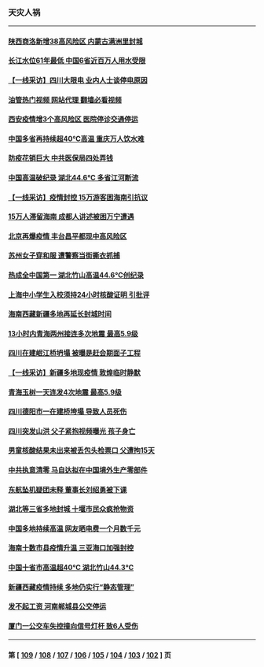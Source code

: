 ### 天灾人祸
---
#### [陕西商洛新增38高风险区 内蒙古满洲里封城](../../pages/ncid280/n13804403.md?08172045) 
#### [长江水位61年最低 中国6省近百万人用水受限](../../pages/ncid280/n13804116.md?08172045) 
#### [【一线采访】四川大限电 业内人士谈停电原因](../../pages/ncid280/n13803685.md?08172045) 
#### [油管热门视频 网站代理 翻墙必看视频](http://209.222.30.114:81/youtube.html?08172045)
#### [西安疫情增3个高风险区 医院停诊交通停运](../../pages/ncid280/n13803699.md?08172045) 
#### [中国多省再持续超40℃高温 重庆万人饮水难](../../pages/ncid280/n13803329.md?08172045) 
#### [防疫花销巨大 中共医保局四处弄钱](../../pages/ncid280/n13803275.md?08172045) 
#### [中国高温破纪录 湖北44.6℃ 多省江河断流](../../pages/ncid280/n13803212.md?08172045) 
#### [【一线采访】疫情封控 15万游客困海南引抗议](../../pages/ncid280/n13802950.md?08172045) 
#### [15万人滞留海南 成都人讲述被困万宁遭遇](../../pages/ncid280/n13802777.md?08172045) 
#### [北京再爆疫情 丰台昌平都现中高风险区](../../pages/ncid280/n13802921.md?08172045) 
#### [苏州女子穿和服 遭警察当街撕衣抓捕](../../pages/ncid280/n13802941.md?08172045) 
#### [热成全中国第一 湖北竹山高温44.6℃创纪录](../../pages/ncid280/n13802863.md?08172045) 
#### [上海中小学生入校须持24小时核酸证明 引批评](../../pages/ncid280/n13802739.md?08172045) 
#### [海南西藏新疆多地再延长封城时间](../../pages/ncid280/n13802667.md?08172045) 
#### [13小时内青海两州接连多次地震 最高5.9级](../../pages/ncid280/n13802662.md?08172045) 
#### [四川在建岷江桥坍塌 被曝是赶会期面子工程](../../pages/ncid280/n13802501.md?08172045) 
#### [【一线采访】新疆多地现疫情 敦煌临时静默](../../pages/ncid280/n13802256.md?08172045) 
#### [青海玉树一天连发4次地震 最高5.9级](../../pages/ncid280/n13802339.md?08172045) 
#### [四川德阳市一在建桥垮塌 导致人员死伤](../../pages/ncid280/n13802325.md?08172045) 
#### [四川突发山洪 父子紧抱视频曝光 孩子身亡](../../pages/ncid280/n13802145.md?08172045) 
#### [男童核酸结果未出来被丢包头检票口 父遭拘15天](../../pages/ncid280/n13802098.md?08172045) 
#### [中共执意清零 马自达拟在中国境外生产零部件](../../pages/ncid280/n13801960.md?08172045) 
#### [东航坠机疑团未释 董事长刘绍勇被下课](../../pages/ncid280/n13801768.md?08172045) 
#### [湖北等三省多地封城 十堰市民众疯抢物资](../../pages/ncid280/n13801734.md?08172045) 
#### [中国多地持续高温 网友晒电费一个月数千元](../../pages/ncid280/n13801760.md?08172045) 
#### [海南十数市县疫情升温 三亚海口加强封控](../../pages/ncid280/n13801700.md?08172045) 
#### [中国十省市高温超40℃ 湖北竹山44.3℃](../../pages/ncid280/n13801536.md?08172045) 
#### [新疆西藏疫情持续 多地仍实行“静态管理”](../../pages/ncid280/n13801663.md?08172045) 
#### [发不起工资 河南郸城县公交停运](../../pages/ncid280/n13801528.md?08172045) 
#### [厦门一公交车失控撞向信号灯杆 致6人受伤](../../pages/ncid280/n13800863.md?08172045) 

---
#### 第 [ [109](./109.md?08172045) / [108](./108.md?08172045) / [107](./107.md?08172045) / [106](./106.md?08172045) / [105](./105.md?08172045) / [104](./104.md?08172045) / [103](./103.md?08172045) / [102](./102.md?08172045) ] 页
